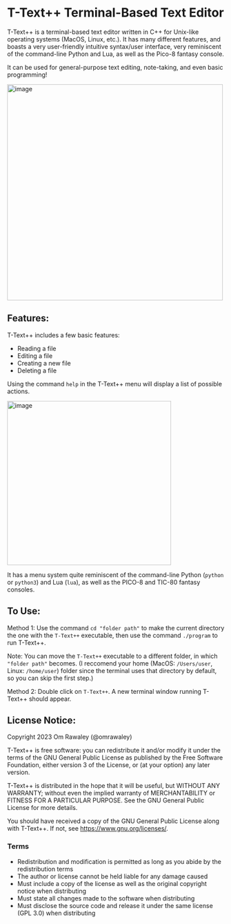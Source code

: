 # T-Text++ Terminal-Based Text Editor
T-Text++ is a terminal-based text editor written in C++ for Unix-like operating systems (MacOS, Linux, etc.). It has many different features, and boasts a very user-friendly intuitive syntax/user interface, very reminiscent of the command-line Python and Lua, as well as the Pico-8 fantasy console. 

It can be used for general-purpose text editing, note-taking, and even basic programming!

<img width="500" alt="image" src="https://github.com/omrawaley/T-Text-Plus-Plus-Terminal-Based-Text-Editor/assets/133281331/1f3cde98-a11a-426b-a4e9-489f3105a214">


## Features:

T-Text++ includes a few basic features:

- Reading a file
- Editing a file
- Creating a new file
- Deleting a file

Using the command `help` in the T-Text++ menu will display a list of possible actions.

<img width="380" alt="image" src="https://github.com/omrawaley/T-Text-Plus-Plus-Terminal-Based-Text-Editor/assets/133281331/01551699-33af-48f0-a111-53b761913316">

It has a menu system quite reminiscent of the command-line Python (`python` or `python3`) and Lua (`lua`), as well as the PICO-8 and TIC-80 fantasy consoles.

## To Use:

Method 1: Use the command `cd "folder path"` to make the current directory the one with the `T-Text++` executable, then use the command `./program` to run T-Text++. 

Note: You can move the `T-Text++` executable to a different folder, in which `"folder path"` becomes. (I reccomend your home (MacOS: `/Users/user`, Linux: `/home/user`) folder since the terminal uses that directory by default, so you can skip the first step.)

Method 2: Double click on `T-Text++`. A new terminal window running T-Text++ should appear.

## License Notice:

Copyright 2023 Om Rawaley (@omrawaley)

T-Text++ is free software: you can redistribute it and/or modify it under the terms of the GNU General 
Public License as published by the Free Software Foundation, either version 3 of the License, or (at your 
option) any later version.

T-Text++ is distributed in the hope that it will be useful, but WITHOUT ANY WARRANTY; without even 
the implied warranty of MERCHANTABILITY or FITNESS FOR A PARTICULAR PURPOSE. See the 
GNU General Public License for more details.

You should have received a copy of the GNU General Public License along with T-Text++. If not, see 
<https://www.gnu.org/licenses/>.

### Terms

- Redistribution and modification is permitted as long as you abide by the redistribution terms
- The author or license cannot be held liable for any damage caused
- Must include a copy of the license as well as the original copyright notice when distributing
- Must state all changes made to the software when distributing
- Must disclose the source code and release it under the same license (GPL 3.0) when distributing

